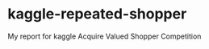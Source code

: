 kaggle-repeated-shopper
=======================

My report for kaggle Acquire Valued Shopper Competition
